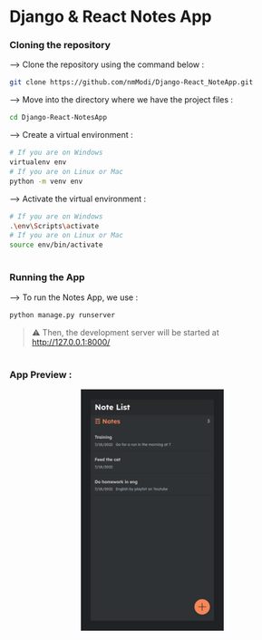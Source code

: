 # Django & React Notes App


### Cloning the repository

--> Clone the repository using the command below :
```bash
git clone https://github.com/nmModi/Django-React_NoteApp.git

```

--> Move into the directory where we have the project files : 
```bash
cd Django-React-NotesApp

```

--> Create a virtual environment :
```bash
# If you are on Windows
virtualenv env
# If you are on Linux or Mac
python -m venv env
```

--> Activate the virtual environment :
```bash
# If you are on Windows
.\env\Scripts\activate
# If you are on Linux or Mac
source env/bin/activate
```

#

### Running the App


--> To run the Notes App, we use :
```bash
python manage.py runserver
```

> ⚠ Then, the development server will be started at http://127.0.0.1:8000/

#

### App Preview :

<div align="center">
<img width="50%" src="https://github.com/nmModi/Django-React_NoteApp/blob/main/screenshot.png"/>
</div>

#